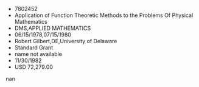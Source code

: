 
* 7802452
* Application of Function Theoretic Methods to the Problems Of Physical Mathematics
* DMS,APPLIED MATHEMATICS
* 06/15/1978,07/15/1980
* Robert Gilbert,DE,University of Delaware
* Standard Grant
*   name not available
* 11/30/1982
* USD 72,279.00

nan
